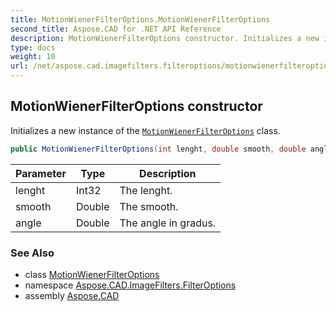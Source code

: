 ```yaml
---
title: MotionWienerFilterOptions.MotionWienerFilterOptions
second_title: Aspose.CAD for .NET API Reference
description: MotionWienerFilterOptions constructor. Initializes a new instance of the MotionWienerFilterOptions class
type: docs
weight: 10
url: /net/aspose.cad.imagefilters.filteroptions/motionwienerfilteroptions/motionwienerfilteroptions/
---
```

## MotionWienerFilterOptions constructor

Initializes a new instance of the [`MotionWienerFilterOptions`](../) class.

```csharp
public MotionWienerFilterOptions(int lenght, double smooth, double angle)
```

| Parameter | Type | Description |
| --- | --- | --- |
| lenght | Int32 | The lenght. |
| smooth | Double | The smooth. |
| angle | Double | The angle in gradus. |

### See Also

* class [MotionWienerFilterOptions](../)
* namespace [Aspose.CAD.ImageFilters.FilterOptions](../../motionwienerfilteroptions/)
* assembly [Aspose.CAD](../../../)


